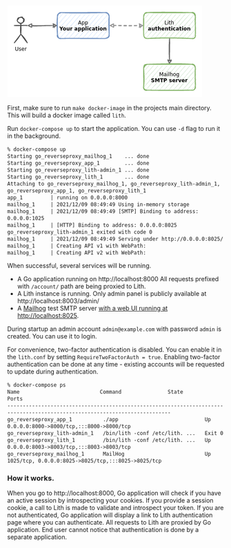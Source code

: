 ![](../../examples/go_reverseproxy/setup.png)

First, make sure to run `make docker-image` in the projects main directory. This will build a docker image called `lith`.


Run `docker-compose up` to start the application. You can use `-d` flag to run it in the background.

    % docker-compose up
    Starting go_reverseproxy_mailhog_1    ... done
    Starting go_reverseproxy_app_1        ... done
    Starting go_reverseproxy_lith-admin_1 ... done
    Starting go_reverseproxy_lith_1       ... done
    Attaching to go_reverseproxy_mailhog_1, go_reverseproxy_lith-admin_1, go_reverseproxy_app_1, go_reverseproxy_lith_1
    app_1         | running on 0.0.0.0:8000
    mailhog_1     | 2021/12/09 08:49:49 Using in-memory storage
    mailhog_1     | 2021/12/09 08:49:49 [SMTP] Binding to address: 0.0.0.0:1025
    mailhog_1     | [HTTP] Binding to address: 0.0.0.0:8025
    go_reverseproxy_lith-admin_1 exited with code 0
    mailhog_1     | 2021/12/09 08:49:49 Serving under http://0.0.0.0:8025/
    mailhog_1     | Creating API v1 with WebPath:
    mailhog_1     | Creating API v2 with WebPath:

When successful, several services will be running.

* A Go application running on http://localhost:8000 All requests prefixed with `/account/` path are being proxied to Lith.
* A Lith instance is running. Only admin panel is publicly available at http://localhost:8003/admin/
* A [Mailhog](https://github.com/mailhog/MailHog) test SMTP server [with a web UI running at http://localhost:8025](http://localhost:8025).


During startup an admin account `admin@example.com` with password `admin` is created. You can use it to login.

For convenience, two-factor authentication is disabled. You can enable it in the `lith.conf` by setting `RequireTwoFactorAuth = true`. Enabling two-factor authentication can be done at any time - existing accounts will be requested to update during authentication.


    % docker-compose ps
    Name                          Command               State                          Ports
    ---------------------------------------------------------------------------------------------------------------------------
    go_reverseproxy_app_1          ./app                            Up       0.0.0.0:8000->8000/tcp,:::8000->8000/tcp
    go_reverseproxy_lith-admin_1   /bin/lith -conf /etc/lith. ...   Exit 0
    go_reverseproxy_lith_1         /bin/lith -conf /etc/lith. ...   Up       0.0.0.0:8003->8003/tcp,:::8003->8003/tcp
    go_reverseproxy_mailhog_1      MailHog                          Up       1025/tcp, 0.0.0.0:8025->8025/tcp,:::8025->8025/tcp


### How it works.

When you go to http://localhost:8000, Go application will check if you have an active session by introspecting your cookies. If you provide a session cookie, a call to Lith is made to validate and introspect your token.
If you are not authenticated, Go application will display a link to Lith authentication page where you can authenticate. All requests to Lith are proxied by Go application. End user cannot notice that authentication is done by a separate application.
